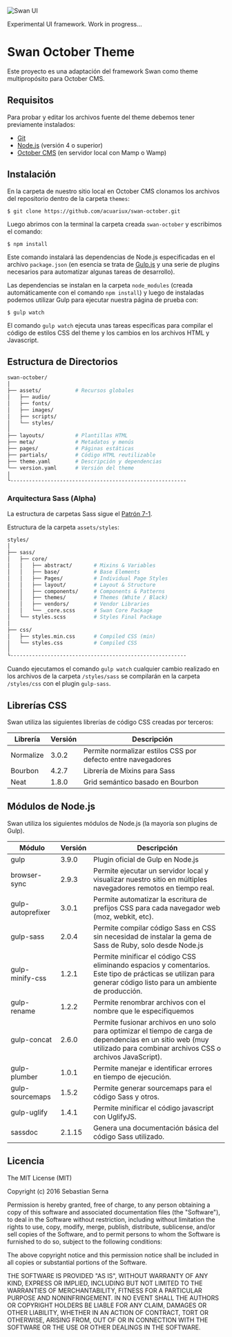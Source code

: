![Swan UI](https://github.com/acuariux/swan-october/blob/master/assets/images/logo.png "Swan - User Interface")

Experimental UI framework. Work in progress...


Swan October Theme
==========

Este proyecto es una adaptación del framework Swan como theme multipropósito para October CMS.

## Requisitos

Para probar y editar los archivos fuente del theme debemos tener previamente instalados:

- [Git](https://git-scm.com/)
- [Node.js](https://nodejs.org/) (versión 4 o superior)
- [October CMS](https://octobercms.com/docs/setup/installation)  (en servidor local con Mamp o Wamp)

## Instalación

En la carpeta de nuestro sitio local en October CMS clonamos los archivos del repositorio dentro de la carpeta `themes`:

```
$ git clone https://github.com/acuariux/swan-october.git
```

Luego abrimos con la terminal la carpeta creada `swan-october` y escribimos el comando:

```
$ npm install
```
Este comando instalará las dependencias de Node.js especificadas en el archivo `package.json` (en esencia se trata de [Gulp.js](http://gulpjs.com/) y una serie de plugins necesarios para automatizar algunas tareas de desarrollo).

Las dependencias se instalan en la carpeta `node_modules` (creada automáticamente con el comando `npm install`) y luego de instaladas podemos utilizar Gulp para ejecutar nuestra página de prueba con:

```
$ gulp watch
```
El comando `gulp watch` ejecuta unas tareas específicas para compilar el código de estilos CSS del theme y los cambios en los archivos HTML y Javascript.

## Estructura de Directorios

```sh
swan-october/
│
├── assets/           # Recursos globales
│   ├── audio/        
│   ├── fonts/        
│   ├── images/       
│   ├── scripts/      
│   └── styles/
│       
├── layouts/          # Plantillas HTML
├── meta/             # Metadatos y menús
├── pages/            # Páginas estáticas
├── partials/         # Código HTML reutilizable
├── theme.yaml        # Descripción y dependencias
└── version.yaml      # Versión del theme
│
└---------------------------------------------------------

```


### Arquitectura Sass (Alpha)

La estructura de carpetas Sass sigue el [ Patrón 7-1](https://sass-guidelin.es/#the-7-1-pattern).

Estructura de la carpeta `assets/styles`:

```sh
styles/
│
├── sass/
│   ├── core/
│   │   ├── abstract/       # Mixins & Variables
│   │   ├── base/           # Base Elements
│   │   ├── Pages/          # Individual Page Styles
│   │   ├── layout/         # Layout & Structure
│   │   ├── components/     # Components & Patterns
│   │   ├── themes/         # Themes (White / Black)
│   │   ├── vendors/        # Vendor Libraries
│   │   └── _core.scss      # Swan Core Package
│   └── styles.scss         # Styles Final Package
│
├── css/
│   ├── styles.min.css      # Compiled CSS (min)
│   └── styles.css          # Compiled CSS
│
└---------------------------------------------------------

```
Cuando ejecutamos el comando `gulp watch` cualquier cambio realizado en los archivos de la carpeta `/styles/sass` se compilarán en la carpeta `/styles/css` con el plugin `gulp-sass`.

## Librerías CSS

Swan utiliza las siguientes librerías de código CSS creadas por terceros:

|Librería|Versión|Descripción|
|--- |--- |--- |
|Normalize|3.0.2|Permite normalizar estilos CSS por defecto entre navegadores|
|Bourbon|4.2.7|Librería de Mixins para Sass|
|Neat|1.8.0|Grid semántico basado en Bourbon|

## Módulos de Node.js

Swan utiliza los siguientes módulos de Node.js (la mayoría son plugins de Gulp).

|Módulo|Versión|Descripción|
|--- |--- |--- |
|gulp|3.9.0|Plugin oficial de Gulp en Node.js|
|browser-sync|2.9.3|Permite ejecutar un servidor local y visualizar nuestro sitio en múltiples navegadores remotos en tiempo real.|
|gulp-autoprefixer|3.0.1|Permite automatizar la escritura de prefijos CSS para cada navegador web (moz, webkit, etc).|
|gulp-sass|2.0.4|Permite compilar código Sass en CSS sin necesidad de instalar la gema de Sass de Ruby, solo desde Node.js|
|gulp-minify-css|1.2.1|Permite minificar el código CSS eliminando espacios y comentarios. Este tipo de prácticas se utilizan para generar código listo para un ambiente de producción.|
|gulp-rename|1.2.2|Permite renombrar archivos con el nombre que le especifiquemos|
|gulp-concat|2.6.0|Permite fusionar archivos en uno solo para optimizar el tiempo de carga de dependencias en un sitio web (muy utilizado para combinar archivos CSS o archivos JavaScript).|
|gulp-plumber|1.0.1|Permite manejar e identificar errores en tiempo de ejecución.|
|gulp-sourcemaps|1.5.2|Permite generar sourcemaps para el código Sass y otros.|
|gulp-uglify|1.4.1|Permite minificar el código javascript con UglifyJS.|
|sassdoc|2.1.15|Genera una documentación básica del código Sass utilizado.|


## Licencia

The MIT License (MIT)

Copyright (c) 2016 Sebastian Serna

Permission is hereby granted, free of charge, to any person obtaining a copy
of this software and associated documentation files (the "Software"), to deal
in the Software without restriction, including without limitation the rights
to use, copy, modify, merge, publish, distribute, sublicense, and/or sell
copies of the Software, and to permit persons to whom the Software is
furnished to do so, subject to the following conditions:

The above copyright notice and this permission notice shall be included in all
copies or substantial portions of the Software.

THE SOFTWARE IS PROVIDED "AS IS", WITHOUT WARRANTY OF ANY KIND, EXPRESS OR
IMPLIED, INCLUDING BUT NOT LIMITED TO THE WARRANTIES OF MERCHANTABILITY,
FITNESS FOR A PARTICULAR PURPOSE AND NONINFRINGEMENT. IN NO EVENT SHALL THE
AUTHORS OR COPYRIGHT HOLDERS BE LIABLE FOR ANY CLAIM, DAMAGES OR OTHER
LIABILITY, WHETHER IN AN ACTION OF CONTRACT, TORT OR OTHERWISE, ARISING FROM,
OUT OF OR IN CONNECTION WITH THE SOFTWARE OR THE USE OR OTHER DEALINGS IN THE
SOFTWARE.
